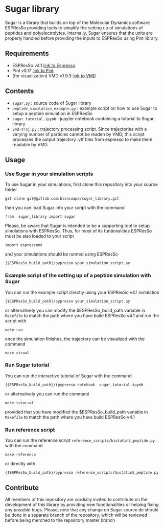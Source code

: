# Sugar library

Sugar is a library that builds on top of the Molecular Dynamics software ESPResSo 
providing tools to simplify the setting up of simulations of peptides and polyelectrolytes.
Internally, Sugar ensures that the units are properly handled before providing the inputs
to ESPResSo using Pint library. 


## Requirements

- ESPResSo v4.1 [link to Espresso](https://espressomd.org/wordpress/download/)
- Pint v0.17 [link to Pint](https://pint.readthedocs.io/en/stable/)
- (for visualization) VMD v1.9.3 [link to VMD](https://www.ks.uiuc.edu/Research/vmd/)

## Contents

- `sugar.py` : source code of Sugar library
- `peptide_simulation_example.py` : example script on how to use Sugar to setup a peptide simulation in ESPResSo
- `sugar_tutorial.ipynb` : jupyter notebook containing a tutorial to Sugar library
- `vmd-traj.py` : trajectory processing script. Since trajectories with a varying number of particles cannot be readen by VMD, this script
                processes the output trajectory .vtf files from espresso to make them readable by VMD.

## Usage

### Use Sugar in your simulation scripts 

To use Sugar in your simulations, first clone this repository into your source folder

`git clone git@gitlab.com:blancoapa/sugar_library.git`

then you can load Sugar into your script with the command

`from  sugar_library import sugar`

Please, be aware that Sugar is intended to be a supporting tool to setup simulations with ESPResSo. Thus, for most of its funtionalities ESPResSo must be also loaded to your script

`import espressomd`

and your simulations should be runned using ESPResSo

`{$ESPResSo_build_path}/pypresso your_simulation_script.py`

### Example script of the setting up of a peptide simulation with Sugar

You can run the example script directly using your ESPResSo v4.1 instalation

`{$ESPResSo_build_path}/pypresso your_simulation_script.py`

or alternatively you can modify the $ESPResSo_build_path variable in `Makefile` to match the path where you have build ESPResSo v4.1 and run the script with

`make run`

once the simulation finishes, the trajectory can be visualized with the command 

`make visual`

### Run Sugar tutorial

You can run the interactive tutorial of Sugar with the command

`{$ESPResSo_build_path}/ipypresso notebook  sugar_tutorial.ipynb`

or alternatively you can run the command

`make tutorial`

provided that you have modified the $ESPResSo_build_path variable in `Makefile` to match the path where you have build ESPResSo v4.1

### Run reference script

You can run the reference script `reference_scripts/histatin5_peptide.py` with the command

`make reference`

or directly with

`{$ESPResSo_build_path}/pypresso reference_scripts/histatin5_peptide.py`

## Contribute

All members of this repository are cordially invited to contribute on the development of this library by providing new functionalities 
or helping fixing any possible bugs. Please, note that any change on Sugar source do should be done in a separate branch of the repository, 
which will be reviewed before being merched to the repository master branch



